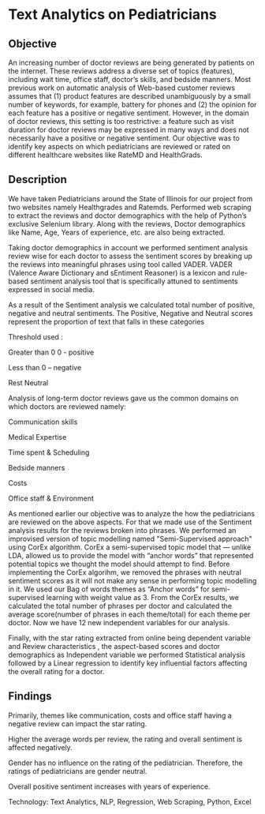 # Text Analytics on Pediatricians

## Objective

An increasing number of doctor reviews are being generated by patients on the internet. These reviews address
a diverse set of topics (features), including wait time, office staff, doctor’s skills, and bedside manners. Most previous work on
automatic analysis of Web-based customer reviews assumes that (1) product features are described unambiguously by a small
number of keywords, for example, battery for phones and (2) the opinion for each feature has a positive or negative sentiment.
However, in the domain of doctor reviews, this setting is too restrictive: a feature such as visit duration for doctor reviews may
be expressed in many ways and does not necessarily have a positive or negative sentiment. Our objective was to 
identify key aspects on which pediatricians are reviewed or rated on different healthcare websites like RateMD and HealthGrads. 

## Description

We have taken Pediatricians around the State of Illinois for our project from two websites namely Healthgrades and Ratemds. Performed web scraping to extract the reviews and doctor demographics with the help of Python’s exclusive 
Selenium library. Along with the reviews, Doctor demographics like Name, Age, Years of experience, etc. are also being extracted. 

Taking doctor demographics in account 
we performed sentiment analysis review wise for each doctor to assess the sentiment scores by breaking up the reviews into meaningful phrases using tool called VADER.
VADER (Valence Aware Dictionary and sEntiment Reasoner) is a lexicon and rule-based sentiment analysis tool that is specifically attuned to sentiments expressed in social media.

As a result of the Sentiment analysis we calculated total number of positive, negative and neutral sentiments. The Positive, Negative and Neutral scores represent the proportion of text that falls in these categories

Threshold used : 

 Greater than 0  0 - positive 
 
 Less than  0 – negative
 
 Rest Neutral
 
 Analysis of long-term doctor reviews gave us the common domains on which doctors are reviewed namely:
 
 Communication skills
 
 Medical Expertise
 
 Time spent & Scheduling
 
 Bedside manners
 
 Costs
 
 Office staff & Environment
 
 As mentioned earlier our objective was to analyze the how the pediatricians are reviewed on the above aspects. For that we made use of the Sentiment analysis results for the reviews
 broken into phrases. We performed an improvised version of topic modelling named "Semi-Supervised approach" using CorEx algorithm. CorEx a semi-supervised topic model that — unlike LDA, allowed us to provide the model with 
 “anchor words” that represented potential topics we thought the model should attempt to find. Before implementing the CorEx algorihm, we removed the phrases with neutral 
 sentiment scores as it will not make any sense in performing topic modelling in it. We used our Bag of words themes as “Anchor words” for semi-supervised learning with weight value as 3.
 From the CorEx results, we calculated the total number of phrases per doctor and calculated the average score(number of phrases in each theme/total) for each theme per doctor. Now we have 12 new independent variables for our analysis.
 
 Finally, with the star rating extracted from online being dependent variable and Review characteristics , the aspect-based scores and doctor demographics as Independent variable we performed
 Statistical analysis followed by a Linear regression to identify key influential factors affecting the overall rating for a doctor. 
 
 ## Findings
 
Primarily, themes like communication, costs and office staff having a negative review can impact the star rating.

Higher the average words per review, the rating and overall sentiment is affected negatively.

Gender has no influence on the rating of the pediatrician. Therefore, the ratings of pediatricians are gender neutral.

Overall positive sentiment increases with years of experience.

Technology: Text Analytics, NLP, Regression, Web Scraping, Python, Excel






 


